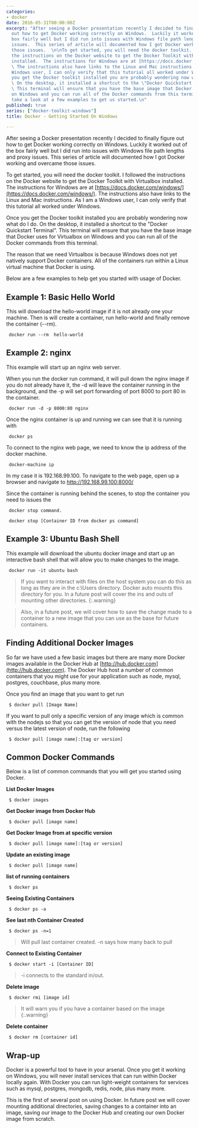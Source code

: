 ```yaml
---
categories:
- docker
date: 2016-05-31T00:00:00Z
excerpt: "After seeing a Docker presentation recently I decided to finally figure
  out how to get Docker working correctly on Windows.  Luckily it worked out of the
  box fairly well but I did run into issues with Windows file path lengths and proxy
  issues.  This series of article will documented how I got Docker working and overcame
  those issues.  \n\nTo get started, you will need the docker toolkit.  I followed
  the instructions on the Docker website to get the Docker Toolkit with Virtualbox
  installed.  The instructions for Windows are at [https://docs.docker.com/windows/](https://docs.docker.com/windows/).
  \ The instructions also have links to the Linux and Mac instructions.  As I am a
  Windows user, I can only verify that this tutorial all worked under Windows.  \n\nOnce
  you get the Docker toolkit installed you are probably wondering now what do I do.
  \ On the desktop, it installed a shortcut to the \"Docker Quickstart Terminal\".
  \ This terminal will ensure that you have the base image that Docker uses for Virtualbox
  on Windows and you can run all of the Docker commands from this terminal.\n\nLets
  take a look at a few examples to get us started.\n"
published: true
series: ["docker-toolkit-windows"]
title: Docker - Getting Started On Windows

---
```


After seeing a Docker presentation recently I decided to finally figure out how to get Docker working correctly on Windows.  Luckily it worked out of the box fairly well but I did run into issues with Windows file path lengths and proxy issues.  This series of article will documented how I got Docker working and overcame those issues.

To get started, you will need the docker toolkit.  I followed the instructions on the Docker website to get the Docker Toolkit with Virtualbox installed.  The instructions for Windows are at [https://docs.docker.com/windows/](https://docs.docker.com/windows/).  The instructions also have links to the Linux and Mac instructions.  As I am a Windows user, I can only verify that this tutorial all worked under Windows.  

Once you get the Docker toolkit installed you are probably wondering now what do I do.  On the desktop, it installed a shortcut to the "Docker Quickstart Terminal".  This terminal will ensure that you have the base image that Docker uses for Virtualbox on Windows and you can run all of the Docker commands from this terminal.  

The reason that we need Virtualbox is because Windows does not yet natively support Docker containers.  All of the containers run within a Linux virtual machine that Docker is using.  

Below are a few examples to help get you started with usage of Docker.  

## Example 1: Basic Hello World

This will download the hello-world image if it is not already one your machine.  Then is will create a container, run hello-world and finally remove the container (--rm).

     docker run --rm  hello-world

## Example 2: nginx

This example will start up an nginx web server.

When you run the docker run command, it will pull down the nginx image if you do not already have it, the -d will leave the container running in the background, and the -p will set port forwarding of port 8000 to port 80 in the container.

     docker run -d -p 8000:80 nginx

Once the nginx container is up and running we can see that it is running with

     docker ps

To connect to the nginx web page, we need to know the ip address of the docker machine.  

     docker-machine ip


In my case it is 192.168.99.100.  To navigate to the web page, open up a browser and navigate to http://192.168.99.100:8000/

Since the container is running behind the scenes, to stop the container you need to issues the

     docker stop command. 

     docker stop [Container ID from docker ps command]
     
## Example 3: Ubuntu Bash Shell

This example will download the ubuntu docker image and start up an interactive bash shell that will allow you to make changes to the image.


     docker run -it ubuntu bash

> If you want to interact with files on the host system you can do this as long as they are in the c:\Users directory.  Docker auto mounts this directory for you.  In a future post will cover the ins and outs of mounting other directories.
{:.warning}

> Also, in a future post, we will cover how to save the change made to a container to a new image that you can use as the base for future containers.

## Finding Additional Docker Images

So far we have used a few basic images but there are many more Docker images available in the Docker Hub at [http://hub.docker.com](http://hub.docker.com).  The Docker Hub host a number of common containers that you might use for your application such as node, mysql, postgres, couchbase, plus many more.   

Once you find an image that you want to get run

     $ docker pull [Image Name]

If you want to pull only a specific version of any image which is common with the nodejs so that you can get the version of node that you need versus the latest version of node, run the following

     $ docker pull [image name]:[tag or version]               
     
## Common Docker Commands

Below is a list of common commands that you will get you started using Docker.   

**List Docker Images**

     $ docker images

**Get Docker image from Docker Hub**

     $ docker pull [image name]
     
**Get Docker Image from at specific version**

     $ docker pull [image name]:[tag or version]               
                
**Update an existing image**

     $ docker pull [image name]
          
**list of running containers**

     $ docker ps

**Seeing Existing Containers**

     $ docker ps -a
     
**See last nth Container Created**

     $ docker ps -n=1
     
>Will pull last container created.  -n says how many back to pull
     
**Connect to Existing Container**

     $ docker start -i [Container ID]

>-i connects to the standard in/out.  

**Delete image**

     $ docker rmi [image id]

>It will warn you if you have a container based on the image
{:.warning}
          
**Delete container**

     $ docker rm [container id]       

## Wrap-up

Docker is a powerful tool to have in your arsenal.  Once you get it working on Windows, you will never install services that can run within Docker locally again.  With Docker you can run light-weight containers for services such as mysql, postgres, mongodb, redis, node, plus many more.  

This is the first of several post on using Docker.  In future post we will cover mounting additional directories, saving changes to a container into an image, saving our image to the Docker Hub and creating our own Docker image from scratch.  
